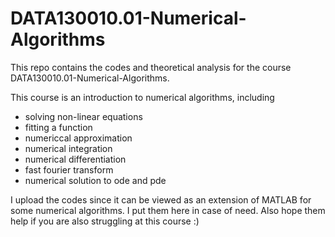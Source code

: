 # DATA130010.01-Numerical-Algorithms

This repo contains the codes and theoretical analysis for the course DATA130010.01-Numerical-Algorithms.

This course is an introduction to numerical algorithms, including

- solving non-linear equations
- fitting a function
- numericcal approximation 
- numerical integration
- numerical differentiation
- fast fourier transform
- numerical solution to ode and pde

I upload the codes since it can be viewed as an extension of MATLAB for some numerical algorithms. I put them here in case of need. Also hope them help if you are also struggling at this course :)
